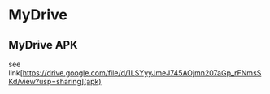 # MyDrive
## MyDrive APK
see link[https://drive.google.com/file/d/1LSYyyJmeJ745AOjmn207aGp_rFNmsSKd/view?usp=sharing](apk)

